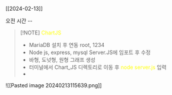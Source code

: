 [[2024-02-13]]

 오전 시간 -- 
> [!NOTE] <font color="#ffff00">ChartJS</font>
> - MariaDB 설치 후 연동 root, 1234
> - Node js, express, mysql Server.JS에 임포트 후 수정
> - 바형, 도넛형, 원형 그래프 생성
> - 터미널에서 Chart_JS 디렉토리로 이동 후 <font color="#ffff00">node server.js</font> 입력
> - 
![[Pasted image 20240213115639.png]]
